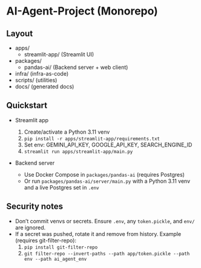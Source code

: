 # AI-Agent-Project (Monorepo)

## Layout

- apps/
  - streamlit-app/ (Streamlit UI)
- packages/
  - pandas-ai/ (Backend server + web client)
- infra/ (infra-as-code)
- scripts/ (utilities)
- docs/ (generated docs)

## Quickstart

- Streamlit app
  1. Create/activate a Python 3.11 venv
  2. `pip install -r apps/streamlit-app/requirements.txt`
  3. Set env: GEMINI_API_KEY, GOOGLE_API_KEY, SEARCH_ENGINE_ID
  4. `streamlit run apps/streamlit-app/main.py`

- Backend server
  - Use Docker Compose in `packages/pandas-ai` (requires Postgres)
  - Or run `packages/pandas-ai/server/main.py` with a Python 3.11 venv and a live Postgres set in `.env`

## Security notes

- Don’t commit venvs or secrets. Ensure `.env`, any `token.pickle`, and `env/` are ignored.
- If a secret was pushed, rotate it and remove from history. Example (requires git-filter-repo):
  1. `pip install git-filter-repo`
  2. `git filter-repo --invert-paths --path app/token.pickle --path env --path ai_agent_env`
